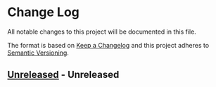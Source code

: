 # Change Log
All notable changes to this project will be documented in this file.

The format is based on [Keep a Changelog](http://keepachangelog.com/)
and this project adheres to [Semantic Versioning](http://semver.org/).

## [Unreleased] - Unreleased

[Unreleased]: https://github.com/assert-rs/predicates-rs/compare/v0.5.2...HEAD
